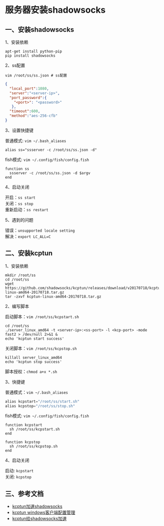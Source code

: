 <!-- 2018/10/03 -->

# 服务器安装shadowsocks

## 一、安装shadowsocks

1、安装依赖

```shell
apt-get install python-pip
pip install shadowsocks
```

2、ss配置

```shell
vim /root/ss/ss.json # ss配置
```

```json
{
  "local_port":1080,
  "server":"<server-ip>",
  "port_password":{
    "<port>": "<password>"
   },
  "timeout":600,
  "method":"aes-256-cfb"
}
```

3、设置快捷键

普通模式: `vim ~/.bash_aliases`  

```shell
alias ss="ssserver -c /root/ss/ss.json -d"
```

fish模式: `vim ~/.config/fish/config.fish`

```shell
function ss
  ssserver -c /root/ss/ss.json -d $argv
end
```

4、启动关闭

开启：`ss start`  
 关闭：`ss stop`  
重新启动：`ss restart`  

5、遇到的问题

错误：`unsupported locale setting`  
解决：`export LC_ALL=C`

## 二、安装kcptun

1、安装依赖

```shell
mkdir /root/ss
cd /root/ss
wget https://github.com/shadowsocks/kcptun/releases/download/v20170718/kcptun-linux-amd64-20170718.tar.gz
tar -zxvf kcptun-linux-amd64-20170718.tar.gz
```

2、编写脚本

启动脚本：`vim /root/ss/kcpstart.sh`

```shell
cd /root/ss
./server_linux_amd64 -t <server-ip>:<ss-port> -l <kcp-port> -mode fast2 > /dev/null 2>&1 &
echo 'kcptun start success'
```

关闭脚本：`vim /root/ss/kcpstop.sh`

```shell
killall server_linux_amd64
echo 'kcptun stop success'
```

脚本授权：`chmod a+x *.sh`

3、快捷键

普通模式：`vim ~/.bash_aliases`

```js
alias kcpstart="/root/ss/start.sh"
alias kcpstop="/root/ss/stop.sh"
```

fish模式: `vim ~/.config/fish/config.fish`

```shell
function kcpstart
  sh /root/ss/kcpstart.sh
end

function kcpstop
  sh /root/ss/kcpstop.sh
end
```

4、启动关闭

启动: `kcpstart`  
关闭: `kcpstop`

## 三、参考文档

- [kcptun加速shadowsocks](http://k162.space/kcptun/)
- [kcptun windows客户端配置管理](https://github.com/xtaci/kcptun/issues/161)
- [kcptun给shadowsocks加速](http://blog.csdn.net/elegance_zf/article/details/54090963)
